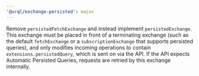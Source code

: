 ```yaml
---
'@urql/exchange-persisted': major
---
```


Remove `persistedFetchExchange` and instead implement `persistedExchange`. This exchange must be placed in front of a terminating exchange (such as the default `fetchExchange` or a `subscriptionExchange` that supports persisted queries), and only modifies incoming operations to contain `extensions.persistedQuery`, which is sent on via the API. If the API expects Automatic Persisted Queries, requests are retried by this exchange internally.

